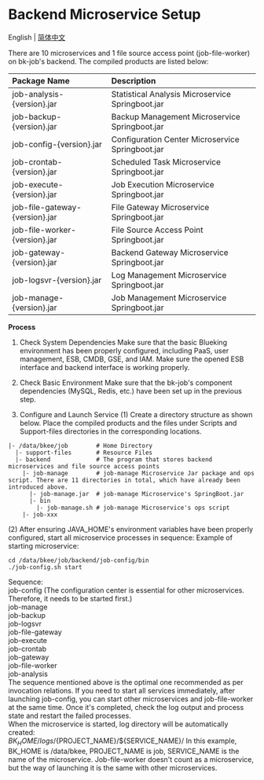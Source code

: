 ﻿# Backend Microservice Setup  

English | [简体中文](backend.md)

There are 10 microservices and 1 file source access point (job-file-worker) on bk-job's backend. The compiled products are listed below:

|Package Name | Description |
|:---- |:----|
job-analysis-{version}.jar | Statistical Analysis Microservice Springboot.jar 
job-backup-{version}.jar   | Backup Management Microservice Springboot.jar  
job-config-{version}.jar   | Configuration Center Microservice Springboot.jar  
job-crontab-{version}.jar  | Scheduled Task Microservice Springboot.jar  
job-execute-{version}.jar  | Job Execution Microservice Springboot.jar  
job-file-gateway-{version}.jar | File Gateway Microservice Springboot.jar  
job-file-worker-{version}.jar | File Source Access Point Springboot.jar  
job-gateway-{version}.jar | Backend Gateway Microservice Springboot.jar  
job-logsvr-{version}.jar | Log Management Microservice Springboot.jar  
job-manage-{version}.jar | Job Management Microservice Springboot.jar  

**Process**  
1. Check System Dependencies
Make sure that the basic Blueking environment has been properly configured, including PaaS, user management, ESB, CMDB, GSE, and IAM. Make sure the opened ESB interface and backend interface is working properly.

2. Check Basic Environment
Make sure that the bk-job's component dependencies (MySQL, Redis, etc.) have been set up in the previous step.

3. Configure and Launch Service
(1) Create a directory structure as shown below. Place the compiled products and the files under Scripts and Support-files directories in the corresponding locations.
```
|- /data/bkee/job        # Home Directory
  |- support-files       # Resource Files
  |- backend             # The program that stores backend microservices and file source access points
    |- job-manage        # job-manage Microservice Jar package and ops script. There are 11 directories in total, which have already been introduced above.
      |- job-manage.jar  # job-manage Microservice's SpringBoot.jar
      |- bin  
        |- job-manage.sh # job-manage Microservice's ops script
    |- job-xxx
```
(2) After ensuring JAVA_HOME's environment variables have been properly configured, start all microservice processes in sequence:
Example of starting microservice:
```shell script
cd /data/bkee/job/backend/job-config/bin
./job-config.sh start
```  

Sequence:  
job-config (The configuration center is essential for other microservices. Therefore, it needs to be started first.)  
job-manage  
job-backup  
job-logsvr  
job-file-gateway  
job-execute  
job-crontab  
job-gateway  
job-file-worker  
job-analysis  
The sequence mentioned above is the optimal one recommended as per invocation relations. If you need to start all services immediately, after launching job-config, you can start other microservices and job-file-worker at the same time. Once it's completed, check the log output and process state and restart the failed processes.  
When the microservice is started, log directory will be automatically created:  
${BK_HOME}/logs/${PROJECT_NAME}/${SERVICE_NAME}/
In this example, BK_HOME is /data/bkee, PROJECT_NAME is job, SERVICE_NAME is the name of the microservice. Job-file-worker doesn't count as a microservice, but the way of launching it is the same with other microservices.  
